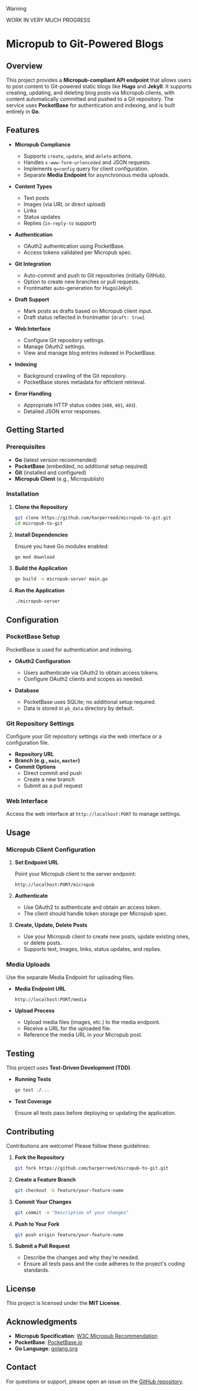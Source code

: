 > [!WARNING]  
> WORK IN VERY MUCH PROGRESS


# Micropub to Git-Powered Blogs

## Overview

This project provides a **Micropub-compliant API endpoint** that allows users to post content to Git-powered static blogs like **Hugo** and **Jekyll**. It supports creating, updating, and deleting blog posts via Micropub clients, with content automatically committed and pushed to a Git repository. The service uses **PocketBase** for authentication and indexing, and is built entirely in **Go**.

## Features

- **Micropub Compliance**
  - Supports `create`, `update`, and `delete` actions.
  - Handles `x-www-form-urlencoded` and JSON requests.
  - Implements `q=config` query for client configuration.
  - Separate **Media Endpoint** for asynchronous media uploads.

- **Content Types**
  - Text posts
  - Images (via URL or direct upload)
  - Links
  - Status updates
  - Replies (`in-reply-to` support)

- **Authentication**
  - OAuth2 authentication using PocketBase.
  - Access tokens validated per Micropub spec.

- **Git Integration**
  - Auto-commit and push to Git repositories (initially GitHub).
  - Option to create new branches or pull requests.
  - Frontmatter auto-generation for Hugo/Jekyll.

- **Draft Support**
  - Mark posts as drafts based on Micropub client input.
  - Draft status reflected in frontmatter (`draft: true`).

- **Web Interface**
  - Configure Git repository settings.
  - Manage OAuth2 settings.
  - View and manage blog entries indexed in PocketBase.

- **Indexing**
  - Background crawling of the Git repository.
  - PocketBase stores metadata for efficient retrieval.

- **Error Handling**
  - Appropriate HTTP status codes (`400`, `401`, `403`).
  - Detailed JSON error responses.

## Getting Started

### Prerequisites

- **Go** (latest version recommended)
- **PocketBase** (embedded, no additional setup required)
- **Git** (installed and configured)
- **Micropub Client** (e.g., Micropublish)

### Installation

1. **Clone the Repository**

   ```bash
   git clone https://github.com/harperreed/micropub-to-git.git
   cd micropub-to-git
   ```

2. **Install Dependencies**

   Ensure you have Go modules enabled:

   ```bash
   go mod download
   ```

3. **Build the Application**

   ```bash
   go build -o micropub-server main.go
   ```

4. **Run the Application**

   ```bash
   ./micropub-server
   ```

## Configuration

### PocketBase Setup

PocketBase is used for authentication and indexing.

- **OAuth2 Configuration**
  - Users authenticate via OAuth2 to obtain access tokens.
  - Configure OAuth2 clients and scopes as needed.

- **Database**
  - PocketBase uses SQLite; no additional setup required.
  - Data is stored in `pb_data` directory by default.

### Git Repository Settings

Configure your Git repository settings via the web interface or a configuration file.

- **Repository URL**
- **Branch (e.g., `main`, `master`)**
- **Commit Options**
  - Direct commit and push
  - Create a new branch
  - Submit as a pull request

### Web Interface

Access the web interface at `http://localhost:PORT` to manage settings.

## Usage

### Micropub Client Configuration

1. **Set Endpoint URL**

   Point your Micropub client to the server endpoint:

   ```
   http://localhost:PORT/micropub
   ```

2. **Authenticate**

   - Use OAuth2 to authenticate and obtain an access token.
   - The client should handle token storage per Micropub spec.

3. **Create, Update, Delete Posts**

   - Use your Micropub client to create new posts, update existing ones, or delete posts.
   - Supports text, images, links, status updates, and replies.

### Media Uploads

Use the separate Media Endpoint for uploading files.

- **Media Endpoint URL**

  ```
  http://localhost:PORT/media
  ```

- **Upload Process**
  - Upload media files (images, etc.) to the media endpoint.
  - Receive a URL for the uploaded file.
  - Reference the media URL in your Micropub post.

## Testing

This project uses **Test-Driven Development (TDD)**.

- **Running Tests**

  ```bash
  go test ./...
  ```

- **Test Coverage**

  Ensure all tests pass before deploying or updating the application.

## Contributing

Contributions are welcome! Please follow these guidelines:

1. **Fork the Repository**

   ```bash
   git fork https://github.com/harperreed/micropub-to-git.git
   ```

2. **Create a Feature Branch**

   ```bash
   git checkout -b feature/your-feature-name
   ```

3. **Commit Your Changes**

   ```bash
   git commit -m "Description of your changes"
   ```

4. **Push to Your Fork**

   ```bash
   git push origin feature/your-feature-name
   ```

5. **Submit a Pull Request**

   - Describe the changes and why they're needed.
   - Ensure all tests pass and the code adheres to the project's coding standards.

## License

This project is licensed under the **MIT License**.

## Acknowledgments

- **Micropub Specification**: [W3C Micropub Recommendation](https://www.w3.org/TR/micropub/)
- **PocketBase**: [PocketBase.io](https://pocketbase.io/)
- **Go Language**: [golang.org](https://golang.org/)

## Contact

For questions or support, please open an issue on the [GitHub repository](https://github.com/harperreed/micropub-to-git/issues).
